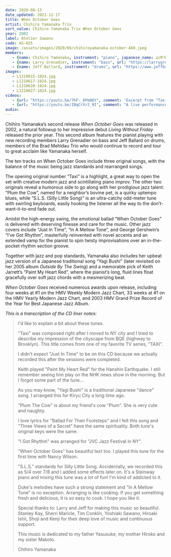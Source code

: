 ```yaml
---
date: 2020-08-13
date_updated: 2021-12-17
title: When October Goes
artist: Chihiro Yamanaka Trio
sort_value: Chihiro Yamanaka Trio When October Goes
year: 2002
label: Atelier Sawano
code: AS-025
image: /assets/images/2020/08/chihiroyamanaka-october-460.jpeg
members:
   - {name: Chihiro Yamanaka, instrument: "piano", japanese_name: 山中千尋, url: "https://www.chihiroyamanaka.net/"}
   - {name: Larry Grenadier, instrument: "bass", url: "https://larrygrenadier.com/"}
   - {name: Jeff Ballard, instrument: "drums", url: "https://www.jeffballard.com/"}
images:
   - L1210615-1024.jpg
   - L1210617-1024.jpg
   - L1210620-1024.jpg
   - L1210627-1024.jpg
videos: 
   - {url: "https://youtu.be/7hF-_6Pm06Y", comment: 'Excerpt from "Taxi", the first track on this album'}
   - {url: "https://youtu.be/IBqCrXr2_9I", comment: "A live performance of “Yagi Bushi”, the fourth track on this album"}
audio:
---
```

Chihiro Yamanaka’s second release *When October Goes* was released in 2002, a natural followup to her impressive debut *Living Without Friday* released the prior year. This second album features the pianist playing with new recording members Larry Grenadier on bass and Jeff Ballard on drums, members of the Brad Mehldau Trio who would continue to record and tour to great acclaim like Yamanaka herself.

The ten tracks on When October Goes include three original songs, with the balance of the music being jazz standards and rearranged songs.

The opening original number “Taxi” is a highlight, a great way to open the set with creative modern jazz and scintillating piano improv. The other two originals reveal a humorous side to go along with her prodigious jazz talent: “Plum the Cow”, named for a neighbor’s bovine pet, is a quirky uptempo blues, while “S.L.S. (Silly Little Song)” is an ultra-catchy odd-meter tune with swirling keyboards, easily hooking the listener all the way to the don’t-want-it-to-end fade out.

Amidst the high-energy swing, the emotional ballad “When October Goes” is delivered with deserving finesse and care for the music. Other jazz covers include “Just In Time”, “In A Mellow Tone”, and George Gershwin’s “I’ve Got Rhythm”, masterfully reinvented with novel accents and an extended vamp for the pianist to spin twisty improvisations over an in-the-pocket rhythm section groove.

Together with jazz and pop standards, Yamanaka also includes her upbeat jazz version of a Japanese traditional song “Yagi Bushi” (later revisited on her 2005 album *Outside By The Swing*) and a memorable pick of Keith Jarrett’s “Paint My Heart Red”, where the pianist’s long, fluid lines float gracefully over soft jazz chords with a mesmerizing beat.

*When October Goes* received numerous awards upon release, including four weeks at #1 on the HMV Weekly Modern Jazz Chart, 33 weeks at #1 on the HMV Yearly Modern Jazz Chart, and 2003 HMV Grand Prize Record of the Year for Best Japanese Jazz Album.


*This is a transcription of the CD liner notes:*

> I'd like to explain a bit about these tunes.
> 
> "Taxi" was composed right after I moved to NY city and I tried to describe my impression of the cityscape from BQE (highway to Brooklyn). This title comes from one of my favorite TV series, "TAXI".
> 
> I didn't expect "Just In Time" to be on this CD because we actually recorded this after the sessions were completed.
> 
> Keith played "Paint My Heart Red" for the Hanshin Earthquake. I still remember seeing him play on the NHK news show in the morning. But I forgot some part of the tune...
> 
> As you may know, "Yagi Bushi" is a traditional Japanese "dance" song. I arranged this for Kiryu City a long time ago.
> 
> "Plum The Cow" is about my friend's cow "Plum". She is very cute and naughty.
> 
> I love lyrics for "Ballad For Their Footsteps" and I felt this song and "Three Views of a Secret" have the same spirituality. Both tune's original keys were the same.
> 
> "I Got Rhythm" was arranged for "JVC Jazz Festival in NY".
> 
> "When October Goes" has beautiful text too. I played this tune for the first time with Nancy Wilson.
> 
> "S.L.S." standards for Silly Little Song. Accidentally, we recorded this as 5/4 over 7/8 and I added some effects later on. It's a Steinway piano and mixing this tune was a lot of fun! I'm kind of addicted to it.
> 
> Duke's melodies have such a strong statement and "In A Mellow Tone" is no exception. Arranging is like cooking. If you get something fresh and delicious, it is so easy to cook. I hope you like it.
> 
> Special thanks to: Larry and Jeff for making this music so beautiful. Stanley Kay, Sherri Maricle, Tim Conklin, Yoshiaki Sawano, Hiroaki Ishii, Shoji and Kenji for their deep love of music and continuous support.
> 
> This music is dedicated to my father Yasusuke, my mother Hiroko and my sister Makoto.
> 
> Chihiro Yamanaka
> 





